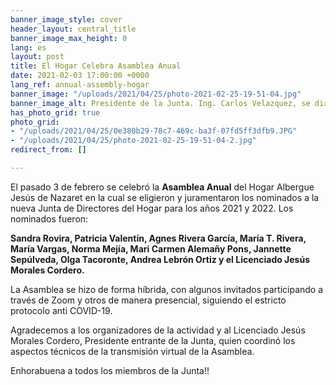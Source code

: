 ```yaml
---
banner_image_style: cover
header_layout: central_title
banner_image_max_height: 0
lang: es
layout: post
title: El Hogar Celebra Asamblea Anual
date: 2021-02-03 17:00:00 +0000
lang_ref: annual-assembly-hogar
banner_image: "/uploads/2021/04/25/photo-2021-02-25-19-51-04.jpg"
banner_image_alt: Presidente de la Junta. Ing. Carlos Velazquez, se dirige a los presentes.
has_photo_grid: true
photo_grid:
- "/uploads/2021/04/25/0e380b29-78c7-469c-ba3f-07fd5ff3dfb9.JPG"
- "/uploads/2021/04/25/photo-2021-02-25-19-51-04-2.jpg"
redirect_from: []

---
```

El pasado 3 de febrero se celebró la **Asamblea Anual** del Hogar Albergue Jesús de Nazaret en la cual se eligieron y juramentaron los nominados a la nueva Junta de Directores del Hogar para los años 2021 y 2022.  Los nominados fueron:  
  
**Sandra Rovira, Patricia Valentín, Agnes Rivera García, María T. Rivera, María Vargas, Norma Mejía, Mari Carmen Alemañy Pons, Jannette Sepúlveda, Olga Tacoronte, Andrea Lebrón Ortiz y el Licenciado Jesús Morales Cordero.**  
  
La Asamblea se hizo de forma híbrida, con algunos invitados participando a través de Zoom y otros de manera presencial, siguiendo el estricto protocolo anti COVID-19.  

Agradecemos a los organizadores de la actividad y al Licenciado Jesús Morales Cordero, Presidente entrante de la Junta, quien coordinó  los aspectos técnicos de la transmisión virtual de la Asamblea.  
  
Enhorabuena a todos los miembros de la Junta!!  